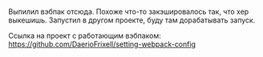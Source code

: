 Выпилил вэбпак отсюда. Похоже что-то закэшировалось так, что хер выкешишь. Запустил в другом проекте, буду там дорабатывать запуск.

Ссылка на проект с работающим вэбпаком: https://github.com/DaerioFrixell/setting-webpack-config
